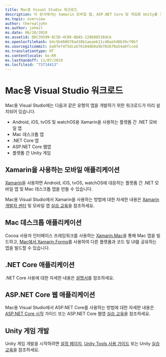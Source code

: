 ```yaml
---
title: Mac용 Visual Studio 워크로드
description: 이 문서에서는 Xamarin 모바일 앱, ASP.NET Core 및 게임용 Unity를 포함하여 Mac용 Visual Studio에서 사용할 수 있는 다양한 워크로드를 설명합니다.
ms.topic: overview
author: therealjohn
ms.author: johmil
ms.date: 06/18/2019
ms.assetid: DDC39599-8C5D-4CB9-8DA5-229E085384CA
ms.openlocfilehash: b4c5b460670a438b1aeaeb11cd8ae540b39cf9b7
ms.sourcegitcommit: ba0fef4f5dca576104db9a5b702670a54a0fcced
ms.translationtype: HT
ms.contentlocale: ko-KR
ms.lasthandoff: 11/07/2019
ms.locfileid: "73714413"
---
```

# <a name="visual-studio-for-mac-workloads"></a>Mac용 Visual Studio 워크로드

Mac용 Visual Studio에는 다음과 같은 유형의 앱을 개발하기 위한 워크로드가 미리 설치되어 있습니다.

* Android, iOS, tvOS 및 watchOS용 Xamarin을 사용하는 플랫폼 간 .NET 모바일 앱
* Mac 데스크톱 앱
* .NET Core 앱
* ASP.NET Core 웹앱
* 플랫폼 간 Unity 게임

## <a name="mobile-applications-with-xamarin"></a>Xamarin을 사용하는 모바일 애플리케이션

[Xamarin](xamarin.md)을 사용하면 Android, iOS, tvOS, watchOS에 대응하는 플랫폼 간 .NET 모바일 앱 및 Mac 데스크톱 앱을 만들 수 있습니다.

Mac용 Visual Studio에서 Xamarin을 사용하는 방법에 대한 자세한 내용은 [Xamarin 개발자 센터](https://developer.xamarin.com/) 및 모바일 앱 [실습 교육](https://github.com/Microsoft/vs4mac-labs/tree/master/Mobile/Getting-Started)을 참조하세요.

## <a name="mac-desktop-applications"></a>Mac 데스크톱 애플리케이션

Cocoa 사용자 인터페이스 프레임워크를 사용하는 [Xamarin.Mac](/xamarin/mac/)을 통해 Mac 앱을 빌드하고, [Mac에서 Xamarin.Forms](/xamarin/xamarin-forms/platform/other/mac)를 사용하여 다른 플랫폼과 코드 및 UI를 공유하는 앱을 빌드할 수 있습니다.

## <a name="net-core-applications"></a>.NET Core 애플리케이션

.NET Core 사용에 대한 자세한 내용은 [설명서](/dotnet/core/)를 참조하세요.

## <a name="aspnet-core-web-applications"></a>ASP.NET Core 웹 애플리케이션

Mac용 Visual Studio에서 ASP.NET Core를 사용하는 방법에 대한 자세한 내용은 [ASP.NET Core 시작](asp-net-core.md) 가이드 또는 ASP.NET Core 웹앱 [실습 교육](https://github.com/Microsoft/vs4mac-labs/tree/master/Web/Getting-Started)을 참조하세요.

## <a name="unity-game-development"></a>Unity 게임 개발

Unity 게임 개발을 시작하려면 [설정 페이지](setup-vsmac-tools-unity.md), [Unity Tools 사용 가이드](using-vsmac-tools-unity.md) 또는 Unity [실습 교육](https://github.com/Microsoft/vs4mac-labs/tree/master/Unity/Getting-Started)을 참조하세요.

